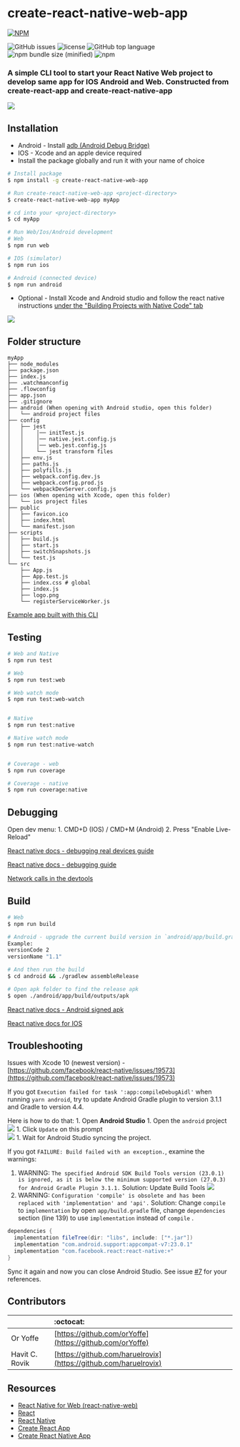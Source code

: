 # create-react-native-web-app

[![NPM](https://nodei.co/npm/create-react-native-web-app.png)](https://npmjs.org/package/create-react-native-web-app)

![GitHub issues](https://img.shields.io/github/issues/VISI-ONE/create-react-native-web-app.svg) ![license](https://img.shields.io/github/license/VISI-ONE/create-react-native-web-app.svg) ![GitHub top language](https://img.shields.io/github/languages/top/VISI-ONE/create-react-native-web-app.svg) ![npm bundle size \(minified\)](https://img.shields.io/bundlephobia/min/create-react-native-web-app.svg) ![npm](https://img.shields.io/npm/v/create-react-native-web-app.svg)

### A simple CLI tool to start your React Native Web project to develop same app for IOS Android and Web. Constructed from create-react-app and create-react-native-app

![](https://raw.githubusercontent.com/VISI-ONE/create-react-native-web-app/master/template/src/logo.png)

## Installation

* Android - Install [adb \(Android Debug Bridge\)](https://developer.android.com/studio/releases/platform-tools.html)
* IOS - Xcode and an apple device required
* Install the package globally and run it with your name of choice

```bash
# Install package
$ npm install -g create-react-native-web-app

# Run create-react-native-web-app <project-directory>
$ create-react-native-web-app myApp

# cd into your <project-directory>
$ cd myApp

# Run Web/Ios/Android development
# Web
$ npm run web

# IOS (simulator)
$ npm run ios

# Android (connected device)
$ npm run android
```

* Optional - Install Xcode and Android studio and follow the react native instructions [under the "Building Projects with Native Code" tab](http://facebook.github.io/react-native/docs/getting-started.html)

![](https://raw.githubusercontent.com/VISI-ONE/create-react-native-web-app/master/cli_preview.png)

## Folder structure

```text
myApp
├── node_modules
├── package.json
├── index.js
├── .watchmanconfig
├── .flowconfig
├── app.json
├── .gitignore
├── android (When opening with Android studio, open this folder)
│   └── android project files
├── config
│   ├── jest
│   │    │── initTest.js
│   │    │── native.jest.config.js
│   │    │── web.jest.config.js
│   │    └── jest transform files
│   ├── env.js
│   ├── paths.js
│   ├── polyfills.js
│   ├── webpack.config.dev.js
│   ├── webpack.config.prod.js
│   └── webpackDevServer.config.js
├── ios (When opening with Xcode, open this folder)
│   └── ios project files
├── public
│   ├── favicon.ico
│   ├── index.html
│   └── manifest.json
├── scripts
│   ├── build.js
│   ├── start.js
│   ├── switchSnapshots.js
│   └── test.js
└── src
    ├── App.js
    ├── App.test.js
    ├── index.css # global
    ├── index.js
    ├── logo.png
    └── registerServiceWorker.js
```

[Example app built with this CLI](https://github.com/VISI-ONE/create-react-native-web-example)

## Testing

```bash
# Web and Native
$ npm run test

# Web
$ npm run test:web

# Web watch mode
$ npm run test:web-watch


# Native
$ npm run test:native

# Native watch mode
$ npm run test:native-watch


# Coverage - web
$ npm run coverage

# Coverage - native
$ npm run coverage:native
```

## Debugging

Open dev menu: 1. CMD+D \(IOS\) / CMD+M \(Android\) 2. Press "Enable Live-Reload"

[React native docs - debugging real devices guide](http://facebook.github.io/react-native/releases/0.49/docs/running-on-device.html)

[React native docs - debugging guide](http://facebook.github.io/react-native/docs/debugging.html)

[Network calls in the devtools](http://www.preslav.me/2017/03/26/debugging-network-calls-in-react-native-using-the-chrome-debugger/)

## Build

```bash
# Web
$ npm run build

# Android - upgrade the current build version in `android/app/build.gradle` file (both the `versionCode` and the `versionName`)
Example:
versionCode 2
versionName "1.1"

# And then run the build
$ cd android && ./gradlew assembleRelease

# Open apk folder to find the release apk
$ open ./android/app/build/outputs/apk
```

[React native docs - Android signed apk](http://facebook.github.io/react-native/releases/0.49/docs/signed-apk-android.html)

[React native docs for IOS](http://facebook.github.io/react-native/releases/0.49/docs/running-on-device.html#building-your-app-for-production)

## Troubleshooting

Issues with Xcode 10 \(newest version\) - [https://github.com/facebook/react-native/issues/19573](https://github.com/facebook/react-native/issues/19573)

If you got `Execution failed for task ':app:compileDebugAidl'` when running `yarn android`, try to update Android Gradle plugin to version 3.1.1 and Gradle to version 4.4.

Here is how to do that: 1. Open **Android Studio** 1. Open the `android` project  
![](https://cdn-images-1.medium.com/max/800/1*jyLo3Jk-nudieT3aaEzUBQ.png) 1. Click `Update` on this prompt  
![](https://cdn-images-1.medium.com/max/800/1*7I2tqGZ9C63aUGOtae-XHg.png) 1. Wait for Android Studio syncing the project.

If you got `FAILURE: Build failed with an exception.`, examine the warnings:

1. WARNING: `The specified Android SDK Build Tools version (23.0.1) is ignored, as it is below the minimum supported version (27.0.3) for Android Gradle Plugin 3.1.1.`  Solution: Update Build Tools  ![](https://cdn-images-1.medium.com/max/1000/1*GUlICoUm4cU4KzUfps3W0Q.png)
2. WARNING: `Configuration 'compile' is obsolete and has been replaced with 'implementation' and 'api'.`  Solution: Change `compile` to `implementation` by open `app/build.gradle` file, change `dependencies` section \(line 139\) to use `implementation` instead of `compile` .

```java
dependencies {
  implementation fileTree(dir: "libs", include: ["*.jar"])
  implementation "com.android.support:appcompat-v7:23.0.1"
  implementation "com.facebook.react:react-native:+"
}
```

Sync it again and now you can close Android Studio. See issue [\#7](https://github.com/VISI-ONE/create-react-native-web-app/issues/7#issuecomment-432263368) for your references.

## Contributors

|  | :octocat: |
| :--- | :--- |
| Or Yoffe | [https://github.com/orYoffe](https://github.com/orYoffe) |
| Havit C. Rovik | [https://github.com/haruelrovix](https://github.com/haruelrovix) |

## Resources

* [React Native for Web \(react-native-web\)](https://github.com/necolas/react-native-web)
* [React](https://reactjs.org/)
* [React Native](http://facebook.github.io/react-native/)
* [Create React App](https://github.com/facebook/create-react-app)
* [Create React Native App](https://github.com/react-community/create-react-native-app)

